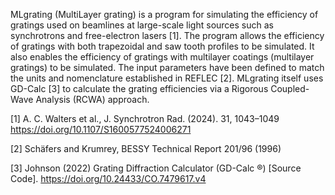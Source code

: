 MLgrating (MultiLayer grating) is a program for simulating the efficiency of gratings used on beamlines at large-scale light sources such as synchrotrons and free-electron lasers [1]. The program allows the efficiency of gratings with both trapezoidal and saw tooth profiles to be simulated. It also enables the efficiency of gratings with multilayer coatings (multilayer gratings) to be simulated. The input parameters have been defined to match the units and nomenclature established in REFLEC [2]. MLgrating itself uses GD-Calc [3] to calculate the grating efficiencies via a Rigorous Coupled-Wave Analysis (RCWA) approach.

[1] A. C. Walters et al., J. Synchrotron Rad. (2024). 31, 1043–1049 https://doi.org/10.1107/S1600577524006271

[2] Schäfers and Krumrey, BESSY Technical Report 201/96 (1996)

[3] Johnson (2022) Grating Diffraction Calculator (GD-Calc ®) [Source Code]. https://doi.org/10.24433/CO.7479617.v4
